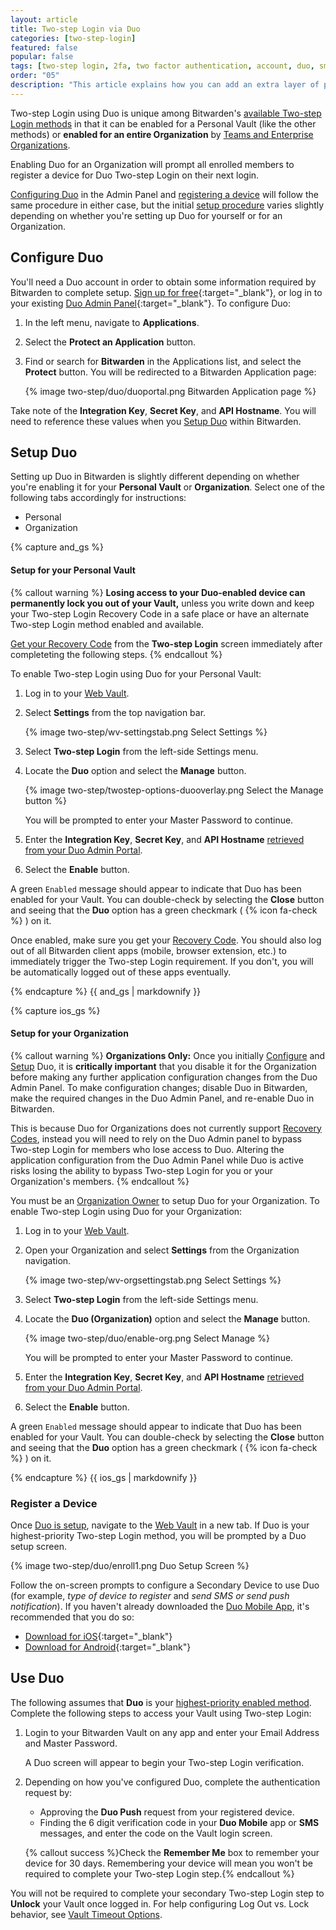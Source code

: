 ```yaml
---
layout: article
title: Two-step Login via Duo
categories: [two-step-login]
featured: false
popular: false
tags: [two-step login, 2fa, two factor authentication, account, duo, sms]
order: "05"
description: "This article explains how you can add an extra layer of protection to your Bitwarden Vault by setting up two-step login with Duo."
---
```


Two-step Login using Duo is unique among Bitwarden's [available Two-step Login methods]({{site.baseurl}}/article/setup-two-step-login/) in that it can be enabled for a Personal Vault (like the other methods) or **enabled for an entire Organization** by [Teams and Enterprise Organizations]({{site.baseurl}}/article/about-organizations/).

Enabling Duo for an Organization will prompt all enrolled members to register a device for Duo Two-step Login on their next login.

[Configuring Duo](#activate-bitwarden-in-duo) in the Admin Panel and [registering a device](#register-a-device) will follow the same procedure in either case, but the initial [setup procedure](#setup-duo) varies slightly depending on whether you're setting up Duo for yourself or for an Organization.

## Configure Duo

You'll need a Duo account in order to obtain some information required by Bitwarden to complete setup. [Sign up for free](https://signup.duo.com/){:target="_blank"}, or log in to your existing [Duo Admin Panel](https://admin.duosecurity.com/login){:target="_blank"}. To configure Duo:

1. In the left menu, navigate to **Applications**.
2. Select the **Protect an Application** button.
3. Find or search for **Bitwarden** in the Applications list, and select the **Protect** button. You will be redirected to a Bitwarden Application page:

    {% image two-step/duo/duoportal.png Bitwarden Application page %}

Take note of the **Integration Key**, **Secret Key**, and **API Hostname**. You will need to reference these values when you [Setup Duo](#setup-two-step-login) within Bitwarden.

## Setup Duo

Setting up Duo in Bitwarden is slightly different depending on whether you're enabling it for your **Personal Vault** or **Organization**. Select one of the following tabs accordingly for instructions:

<ul class="nav nav-tabs" id="myTab" role="tablist">
  <li class="nav-item" role="presentation">
    <a class="nav-link active" id="andtab" data-bs-toggle="tab" data-target="#personal" role="tab" aria-controls="personal" aria-selected="true">Personal</a>
  </li>
  <li class="nav-item" role="presentation">
    <a class="nav-link" id="orgtab" data-bs-toggle="tab" data-target="#organization" role="tab" aria-controls="organization" aria-selected="false">Organization</a>
  </li>
</ul>

<div class="tab-content" id="clientsContent">
  <div class="tab-pane show active" id="personal" role="tabpanel" aria-labelledby="pertab">
{% capture and_gs %}

#### Setup for your Personal Vault

{% callout warning %}
**Losing access to your Duo-enabled device can permanently lock you out of your Vault,** unless you write down and keep your Two-step Login Recovery Code in a safe place or have an alternate Two-step Login method enabled and available.

[Get your Recovery Code]({{site.baseurl}}/article/two-step-recovery-code/) from the **Two-step Login** screen immediately after completeting the following steps.
{% endcallout %}

To enable Two-step Login using Duo for your Personal Vault:

1. Log in to your [Web Vault]({{site.baseurl}}/article/getting-started-webvault).
2. Select **Settings** from the top navigation bar.

   {% image two-step/wv-settingstab.png Select Settings %}
3. Select **Two-step Login** from the left-side Settings menu.
4. Locate the **Duo** option and select the **Manage** button.

   {% image two-step/twostep-options-duooverlay.png Select the Manage button %}

   You will be prompted to enter your Master Password to continue.
5. Enter the **Integration Key**, **Secret Key**, and **API Hostname** [retrieved from your Duo Admin Portal](#configure-duo).
6. Select the **Enable** button.

A green `Enabled` message should appear to indicate that Duo has been enabled for your Vault. You can double-check by selecting the **Close** button and seeing that the **Duo** option has a green checkmark ( {% icon fa-check %} ) on it.

Once enabled, make sure you get your [Recovery Code]({{site.baseurl}}/article/two-step-recovery-code/). You should also log out of all Bitwarden client apps (mobile, browser extension, etc.) to immediately trigger the Two-step Login requirement. If you don't, you will be automatically logged out of these apps eventually.

{% endcapture %}
{{ and_gs | markdownify }}
  </div>
  <div class="tab-pane" id="organization" role="tabpanel" aria-labelledby="orgtab">
{% capture ios_gs %}

#### Setup for your Organization

{% callout warning %}
**Organizations Only:** Once you initially [Configure](#configure-duo) and [Setup](#setup-duo) Duo, it is **critically important** that you disable it for the Organization before making any further application configuration changes from the Duo Admin Panel. To make configuration changes; disable Duo in Bitwarden, make the required changes in the Duo Admin Panel, and re-enable Duo in Bitwarden.

This is because Duo for Organizations does not currently support [Recovery Codes]({{site.baseurl}}/article/two-step-recovery-code/), instead you will need to rely on the Duo Admin panel to bypass Two-step Login for members who lose access to Duo. Altering the application configuration from the Duo Admin Panel while Duo is active risks losing the ability to bypass Two-step Login for you or your Organization's members.
{% endcallout %}

You must be an [Organization Owner]({{site.baseurl}}/article/user-types-access-control/) to setup Duo for your Organization. To enable Two-step Login using Duo for your Organization:

1. Log in to your [Web Vault]({{site.baseurl}}/article/getting-started-webvault).
2. Open your Organization and select **Settings** from the Organization navigation.

   {% image two-step/wv-orgsettingstab.png Select Settings %}
3. Select **Two-step Login** from the left-side Settings menu.
4. Locate the **Duo (Organization)** option and select the **Manage** button.

   {% image two-step/duo/enable-org.png Select Manage %}

   You will be prompted to enter your Master Password to continue.
5. Enter the **Integration Key**, **Secret Key**, and **API Hostname** [retrieved from your Duo Admin Portal](#configure-duo).
6. Select the **Enable** button.

A green `Enabled` message should appear to indicate that Duo has been enabled for your Vault. You can double-check by selecting the **Close** button and seeing that the **Duo** option has a green checkmark ( {% icon fa-check %} ) on it.

{% endcapture %}
{{ ios_gs | markdownify }}
  </div>
</div>

### Register a Device

Once [Duo is setup](#setup-duo), navigate to the [Web Vault]({{site.baseurl}}/article/getting-started-webvault) in a new tab. If Duo is your highest-priority Two-step Login method, you will be prompted by a Duo setup screen.

{% image two-step/duo/enroll1.png Duo Setup Screen %}

Follow the on-screen prompts to configure a Secondary Device to use Duo (for example, *type of device to register* and *send SMS or send push notification*). If you haven't already downloaded the [Duo Mobile App](#get-the-duo-mobile-app), it's recommended that you do so:

- [Download for iOS](https://itunes.apple.com/us/app/duo-mobile/id422663827?mt=8){:target="_blank"}
- [Download for Android](https://play.google.com/store/apps/details?id=com.duosecurity.duomobile){:target="_blank"}

## Use Duo

The following assumes that **Duo** is your [highest-priority enabled method]({{site.baseurl}}/article/setup-two-step-login/#using-multiple-methods). Complete the following steps to access your Vault using Two-step Login:

1. Login to your Bitwarden Vault on any app and enter your Email Address and Master Password.

   A Duo screen will appear to begin your Two-step Login verification.

3. Depending on how you've configured Duo, complete the authentication request by:
   - Approving the **Duo Push** request from your registered device.
   - Finding the 6 digit verification code in your **Duo Mobile** app or **SMS** messages, and enter the code on the Vault login screen.

   {% callout success %}Check the **Remember Me** box to remember your device for 30 days. Remembering your device will mean you won't be required to complete your Two-step Login step.{% endcallout %}

You will not be required to complete your secondary Two-step Login step to **Unlock** your Vault once logged in. For help configuring Log Out vs. Lock behavior, see [Vault Timeout Options]({{site.baseurl}}/article/vault-timeout/).
